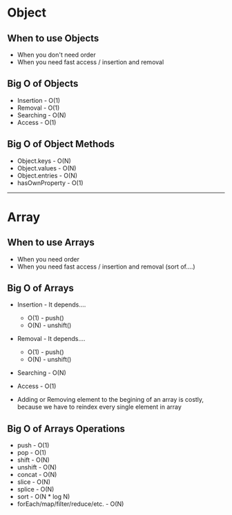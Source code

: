 # Object

## When to use Objects
* When you don't need order
* When you need fast access / insertion and removal

## Big O of Objects
* Insertion -   O(1)
* Removal -   O(1)
* Searching -   O(N)
* Access -   O(1)

## Big O of Object Methods
* Object.keys -   O(N)
* Object.values -   O(N)
* Object.entries -   O(N)
* hasOwnProperty -   O(1)

---

# Array

## When to use Arrays
* When you need order
* When you need fast access / insertion and removal (sort of....)

## Big O of Arrays
* Insertion -   It depends....

    * O(1) - push()
    * O(N) - unshift()

* Removal -   It depends....

    * O(1) - push()
    * O(N) - unshift()

* Searching -   O(N)
* Access -   O(1)

* Adding or Removing element to the begining of an array is costly, because we have to reindex every single element in array

## Big O of Arrays Operations
* push - O(1)
* pop - O(1)
* shift - O(N)
* unshift - O(N)
* concat - O(N)
* slice - O(N)
* splice - O(N)
* sort - O(N * log N)
* forEach/map/filter/reduce/etc. - O(N)